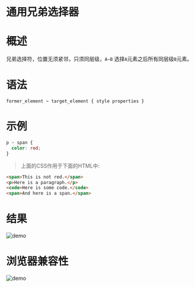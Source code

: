 # 通用兄弟选择器

# 概述

兄弟选择符，位置无须紧邻，只须同层级，`A~B` 选择`A`元素之后所有同层级`B`元素。

# 语法

```
former_element ~ target_element { style properties }
```

# 示例

```css
p ~ span {
  color: red;
}
```

> 上面的CSS作用于下面的HTML中:

```html
<span>This is not red.</span>
<p>Here is a paragraph.</p>
<code>Here is some code.</code>
<span>And here is a span.</span>
```

# 结果

![demo](/notes/assets/mozillaCss/1617679081(1).jpg)

# 浏览器兼容性

![demo](/notes/assets/mozillaCss/1617679124(1).jpg)